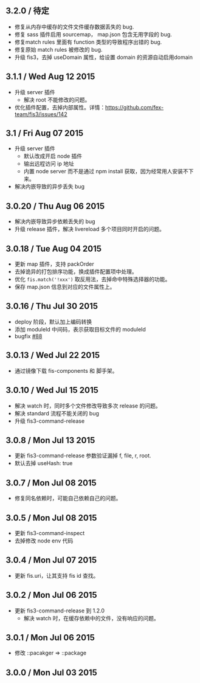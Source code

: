 
## 3.2.0 / 待定
- 修复从内存中缓存的文件文件缓存数据丢失的 bug.
- 修复 sass 插件启用 sourcemap， map.json 包含无用字段的 bug.
- 修复match rules 里面有 function 类型的导致程序出错的 bug.
- 修复原始 match rules 被修改的 bug.
- 升级 fis3，去掉 useDomain 属性，给设置 domain 的资源自动启用domain

## 3.1.1 / Wed Aug 12 2015

- 升级 server 插件
  - 解决 root 不能修改的问题。
- 优化插件配置，去掉内部属性。详情：https://github.com/fex-team/fis3/issues/142

## 3.1 / Fri Aug 07 2015

- 升级 server 插件
  - 默认改成开启 node 插件
  - 输出远程访问 ip 地址
  - 内置 node server 而不是通过 npm install 获取，因为经常用人安装不下来。
- 解决内嵌导致的异步丢失 bug

## 3.0.20 / Thu Aug 06 2015

- 解决内嵌导致异步依赖丢失的 bug
- 升级 release 插件，解决 livereload 多个项目同时开启的问题。

## 3.0.18 / Tue Aug 04 2015

- 更新 map 插件，支持 packOrder
- 去掉诡异的打包排序功能，换成插件配置项中处理。
- 优化 `fis.match('!xxx')` 取反用法，去掉命中特殊选择器的功能。
- 保存 map.json 信息到对应的文件属性上。

## 3.0.16 / Thu Jul 30 2015

- deploy 阶段，默认加上编码转换
- 添加 moduleId 中间码，表示获取目标文件的 moduleId
- bugfix [#88](https://github.com/fex-team/fis3/issues/88)

## 3.0.13 / Wed Jul 22 2015

- 通过镜像下载 fis-components 和 脚手架。

## 3.0.10 / Wed Jul 15 2015

- 解决 watch 时，同时多个文件修改导致多次 release 的问题。
- 解决 standard 流程不能关闭的 bug
- 升级 fis3-command-release

## 3.0.8 / Mon Jul 13 2015

- 更新 fis3-command-release 参数验证漏掉 f, file, r, root.
- 默认去掉 useHash: true


## 3.0.7 / Mon Jul 08 2015

- 修复同名依赖时，可能自己依赖自己的问题。

## 3.0.5 / Mon Jul 08 2015

- 更新 fis3-command-inspect
- 去掉修改 node env 代码

## 3.0.4 / Mon Jul 07 2015

- 更新 fis.uri，让其支持 fis id 查找。

## 3.0.2 / Mon Jul 06 2015

- 更新 fis3-command-release 到 1.2.0
    - 解决 watch 时，在缓存依赖中的文件，没有响应的问题。

## 3.0.1 / Mon Jul 06 2015

- 修改 ::pacakger => ::package

## 3.0.0 / Mon Jul 03 2015
